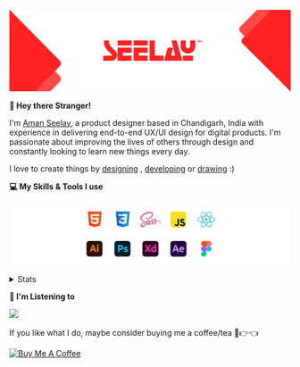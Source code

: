 [![banner](./images/seelay.svg)](https://www.seelay.in)

**👋 Hey there Stranger!**

I'm [Aman Seelay](https://www.seelay.in), a product designer based in Chandigarh, India with experience in delivering end-to-end UX/UI design for digital products. I'm passionate about improving the lives of others through design and constantly looking to learn new things every day.

I love to create things by [designing](https://www.seelay.in/#work) , [developing](https://www.seelay.in/#projects) or [drawing](https://art.seelay.in) :)

**💻 My Skills & Tools I use**

[![banner](./images/skills&tools.svg)](https://www.seelay.in/about)

<details>
  <summary>Stats</summary>

---

<!--START_SECTION:waka-->
![Profile Views](http://img.shields.io/badge/Profile%20Views-9-blue)

**🐱 My GitHub Data** 

> 📦 504.9 kB Used in GitHub's Storage 
 > 
> 🏆 232 Contributions in the Year 2023
 > 
> 💼 Opted to Hire
 > 
> 📜 1 Public Repository 
 > 
> 🔑 43 Private Repository 
 > 
**I'm a Night 🦉** 

```text
🌞 Morning                274 commits         █████░░░░░░░░░░░░░░░░░░░░   18.92 % 
🌆 Daytime                237 commits         ████░░░░░░░░░░░░░░░░░░░░░   16.37 % 
🌃 Evening                429 commits         ███████░░░░░░░░░░░░░░░░░░   29.63 % 
🌙 Night                  508 commits         █████████░░░░░░░░░░░░░░░░   35.08 % 
```
📅 **I'm Most Productive on Sunday** 

```text
Monday                   189 commits         ███░░░░░░░░░░░░░░░░░░░░░░   13.05 % 
Tuesday                  255 commits         ████░░░░░░░░░░░░░░░░░░░░░   17.61 % 
Wednesday                126 commits         ██░░░░░░░░░░░░░░░░░░░░░░░   08.70 % 
Thursday                 250 commits         ████░░░░░░░░░░░░░░░░░░░░░   17.27 % 
Friday                   155 commits         ███░░░░░░░░░░░░░░░░░░░░░░   10.70 % 
Saturday                 200 commits         ███░░░░░░░░░░░░░░░░░░░░░░   13.81 % 
Sunday                   273 commits         █████░░░░░░░░░░░░░░░░░░░░   18.85 % 
```


📊 **This Week I Spent My Time On** 

```text
🕑︎ Time Zone: Asia/Kolkata

💬 Programming Languages: 
JavaScript               2 hrs 55 mins       █████████████░░░░░░░░░░░░   51.20 % 
TypeScript               1 hr 22 mins        ██████░░░░░░░░░░░░░░░░░░░   24.11 % 
Other                    37 mins             ███░░░░░░░░░░░░░░░░░░░░░░   11.06 % 
Markdown                 23 mins             ██░░░░░░░░░░░░░░░░░░░░░░░   06.74 % 
JSON                     16 mins             █░░░░░░░░░░░░░░░░░░░░░░░░   04.75 % 

🔥 Editors: 
VS Code                  5 hrs 42 mins       █████████████████████████   100.00 % 

💻 Operating System: 
Windows                  5 hrs 42 mins       █████████████████████████   100.00 % 
```

**I Mostly Code in JavaScript** 

```text
JavaScript               30 repos            █████████████████░░░░░░░░   66.67 % 
TypeScript               12 repos            ███████░░░░░░░░░░░░░░░░░░   26.67 % 
Java                     3 repos             ██░░░░░░░░░░░░░░░░░░░░░░░   06.67 % 
```




 Last Updated on 02/05/2023 06:38:32 UTC
<!--END_SECTION:waka-->

---

 </details>

**🎵 I'm Listening to**

<object data="https://now-play.vercel.app/api/generate?uid=7a17a86e-d6b7-43b5-8d9c-1d6dae42a779" >

  <img src="https://now-play.vercel.app/api/generate?uid=7a17a86e-d6b7-43b5-8d9c-1d6dae42a779" />

</object>

If you like what I do, maybe consider buying me a coffee/tea 🥺👉👈

<a href="https://www.buymeacoffee.com/seelay" target="_blank"><img src="https://cdn.buymeacoffee.com/buttons/v2/default-red.png" alt="Buy Me A Coffee" width="150" ></a>
